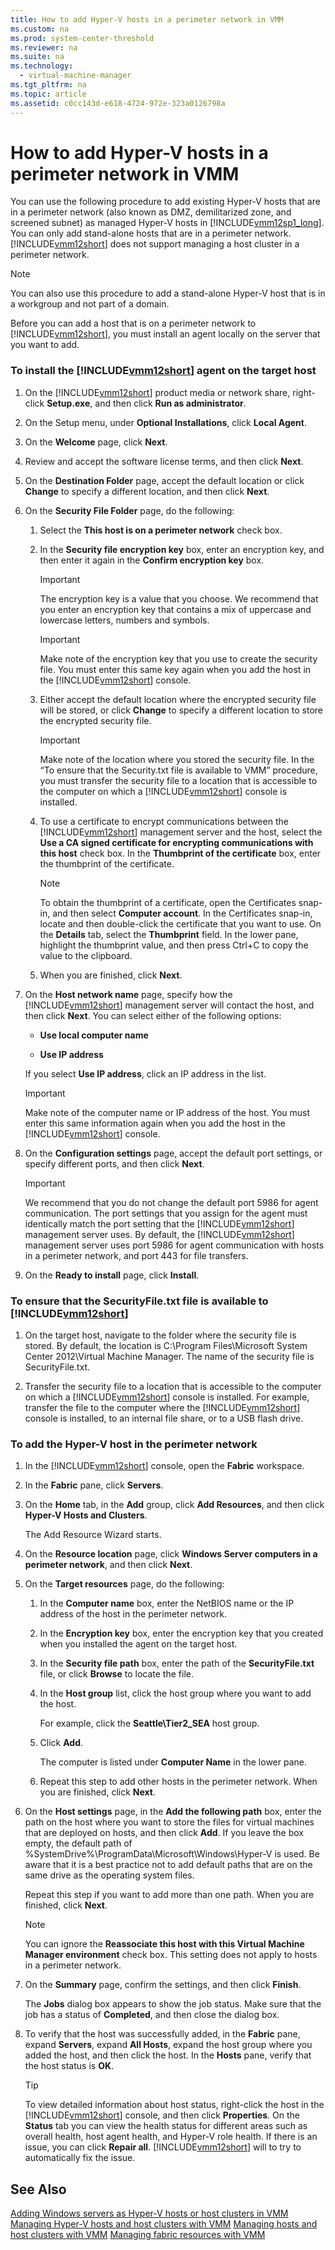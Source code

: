 ```yaml
---
title: How to add Hyper-V hosts in a perimeter network in VMM
ms.custom: na
ms.prod: system-center-threshold
ms.reviewer: na
ms.suite: na
ms.technology: 
  - virtual-machine-manager
ms.tgt_pltfrm: na
ms.topic: article
ms.assetid: c0cc143d-e618-4724-972e-323a0126798a
---
```

# How to add Hyper-V hosts in a perimeter network in VMM
You can use the following procedure to add existing Hyper\-V hosts that are in a perimeter network \(also known as DMZ, demilitarized zone, and screened subnet\) as managed Hyper\-V hosts in [!INCLUDE[vmm12sp1_long](../../Token/vmm12sp1_long_md.md)]. You can only add stand\-alone hosts that are in a perimeter network. [!INCLUDE[vmm12short](../../Token/vmm12short_md.md)] does not support managing a host cluster in a perimeter network.

> [!NOTE]
> You can also use this procedure to add a stand\-alone Hyper\-V host that is in a workgroup and not part of a domain.

Before you can add a host that is on a perimeter network to [!INCLUDE[vmm12short](../../Token/vmm12short_md.md)], you must install an agent locally on the server that you want to add.

### To install the [!INCLUDE[vmm12short](../../Token/vmm12short_md.md)] agent on the target host

1.  On the [!INCLUDE[vmm12short](../../Token/vmm12short_md.md)] product media or network share, right\-click **Setup.exe**, and then click **Run as administrator**.

2.  On the Setup menu, under **Optional Installations**, click **Local Agent**.

3.  On the **Welcome** page, click **Next**.

4.  Review and accept the software license terms, and then click **Next**.

5.  On the **Destination Folder** page, accept the default location or click **Change** to specify a different location, and then click **Next**.

6.  On the **Security File Folder** page, do the following:

    1.  Select the **This host is on a perimeter network** check box.

    2.  In the **Security file encryption key** box, enter an encryption key, and then enter it again in the **Confirm encryption key** box.

        > [!IMPORTANT]
        > The encryption key is a value that you choose. We recommend that you enter an encryption key that contains a mix of uppercase and lowercase letters, numbers and symbols.

        > [!IMPORTANT]
        > Make note of the encryption key that you use to create the security file. You must enter this same key again when you add the host in the [!INCLUDE[vmm12short](../../Token/vmm12short_md.md)] console.

    3.  Either accept the default location where the encrypted security file will be stored, or click **Change** to specify a different location to store the encrypted security file.

        > [!IMPORTANT]
        > Make note of the location where you stored the security file. In the “To ensure that the Security.txt file is available to VMM” procedure, you must transfer the security file to a location that is accessible to the computer on which a [!INCLUDE[vmm12short](../../Token/vmm12short_md.md)] console is installed.

    4.  To use a certificate to encrypt communications between the [!INCLUDE[vmm12short](../../Token/vmm12short_md.md)] management server and the host, select the **Use a CA signed certificate for encrypting communications with this host** check box. In the **Thumbprint of the certificate** box, enter the thumbprint of the certificate.

        > [!NOTE]
        > To obtain the thumbprint of a certificate, open the Certificates snap\-in, and then select **Computer account**. In the Certificates snap\-in, locate and then double\-click the certificate that you want to use. On the **Details** tab, select the **Thumbprint** field. In the lower pane, highlight the thumbprint value, and then press Ctrl\+C to copy the value to the clipboard.

    5.  When you are finished, click **Next**.

7.  On the **Host network name** page, specify how the [!INCLUDE[vmm12short](../../Token/vmm12short_md.md)] management server will contact the host, and then click **Next**. You can select either of the following options:

    -   **Use local computer name**

    -   **Use IP address**

    If you select **Use IP address**, click an IP address in the list.

    > [!IMPORTANT]
    > Make note of the computer name or IP address of the host. You must enter this same information again when you add the host in the [!INCLUDE[vmm12short](../../Token/vmm12short_md.md)] console.

8.  On the **Configuration settings** page, accept the default port settings, or specify different ports, and then click **Next**.

    > [!IMPORTANT]
    > We recommend that you do not change the default port 5986 for agent communication. The port settings that you assign for the agent must identically match the port setting that the [!INCLUDE[vmm12short](../../Token/vmm12short_md.md)] management server uses. By default, the [!INCLUDE[vmm12short](../../Token/vmm12short_md.md)] management server uses port 5986 for agent communication with hosts in a perimeter network, and port 443 for file transfers.

9. On the **Ready to install** page, click **Install**.

### To ensure that the SecurityFile.txt file is available to [!INCLUDE[vmm12short](../../Token/vmm12short_md.md)]

1.  On the target host, navigate to the folder where the security file is stored. By default, the location is C:\\Program Files\\Microsoft System Center 2012\\Virtual Machine Manager. The name of the security file is SecurityFile.txt.

2.  Transfer the security file to a location that is accessible to the computer on which a [!INCLUDE[vmm12short](../../Token/vmm12short_md.md)] console is installed. For example, transfer the file to the computer where the [!INCLUDE[vmm12short](../../Token/vmm12short_md.md)] console is installed, to an internal file share, or to a USB flash drive.

### To add the Hyper\-V host in the perimeter network

1.  In the [!INCLUDE[vmm12short](../../Token/vmm12short_md.md)] console, open the **Fabric** workspace.

2.  In the **Fabric** pane, click **Servers**.

3.  On the **Home** tab, in the **Add** group, click **Add Resources**, and then click **Hyper\-V Hosts and Clusters**.

    The Add Resource Wizard starts.

4.  On the **Resource location** page, click **Windows Server computers in a perimeter network**, and then click **Next**.

5.  On the **Target resources** page, do the following:

    1.  In the **Computer name** box, enter the NetBIOS name or the IP address of the host in the perimeter network.

    2.  In the **Encryption key** box, enter the encryption key that you created when you installed the agent on the target host.

    3.  In the **Security file path** box, enter the path of the **SecurityFile.txt** file, or click **Browse** to locate the file.

    4.  In the **Host group** list, click the host group where you want to add the host.

        For example, click the **Seattle\\Tier2\_SEA** host group.

    5.  Click **Add**.

        The computer is listed under **Computer Name** in the lower pane.

    6.  Repeat this step to add other hosts in the perimeter network. When you are finished, click **Next**.

6.  On the **Host settings** page, in the **Add the following path** box, enter the path on the host where you want to store the files for virtual machines that are deployed on hosts, and then click **Add**. If you leave the box empty, the default path of %SystemDrive%\\ProgramData\\Microsoft\\Windows\\Hyper\-V is used. Be aware that it is a best practice not to add default paths that are on the same drive as the operating system files.

    Repeat this step if you want to add more than one path. When you are finished, click **Next**.

    > [!NOTE]
    > You can ignore the **Reassociate this host with this Virtual Machine Manager environment** check box. This setting does not apply to hosts in a perimeter network.

7.  On the **Summary** page, confirm the settings, and then click **Finish**.

    The **Jobs** dialog box appears to show the job status. Make sure that the job has a status of **Completed**, and then close the dialog box.

8.  To verify that the host was successfully added, in the **Fabric** pane, expand **Servers**, expand **All Hosts**, expand the host group where you added the host, and then click the host. In the **Hosts** pane, verify that the host status is **OK**.

    > [!TIP]
    > To view detailed information about host status, right\-click the host in the [!INCLUDE[vmm12short](../../Token/vmm12short_md.md)] console, and then click **Properties**. On the **Status** tab you can view the health status for different areas such as overall health, host agent health, and Hyper\-V role health. If there is an issue, you can click **Repair all**. [!INCLUDE[vmm12short](../../Token/vmm12short_md.md)] will to try to automatically fix the issue.

## See Also
[Adding Windows servers as Hyper-V hosts or host clusters in VMM](Adding-Windows-servers-as-Hyper-V-hosts-or-host-clusters-in-VMM.md)
[Managing Hyper-V hosts and host clusters with VMM](Managing-Hyper-V-hosts-and-host-clusters-with-VMM.md)
[Managing hosts and host clusters with VMM](Managing-hosts-and-host-clusters-with-VMM.md)
[Managing fabric resources with VMM](Managing-fabric-resources-with-VMM.md)


